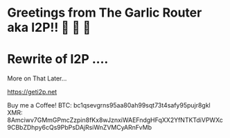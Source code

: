 # Greetings from The Garlic Router aka I2P!! 📲 📡 🎰 


# Rewrite of I2P .... 

More on That Later... 


https://geti2p.net 
 


Buy me a Coffee! 
BTC: bc1qsevgrns95aa80ah99sqt73t4safy95pujr8gkl
XMR: 8Amciwv7GMmGPmcZzpin8fKx8wJznxiWAEFndgHFqXX2YfNTKTdiVPWXc9CBbZDhpy6cQs9PbPsDAjRsiWnZVMCyARnFvMb




<!--
**tunnel-king/tunnel-king** is a ✨ _special_ ✨ repository because its `README.md` (this file) appears on your GitHub profile.

Here are some ideas to get you started:

- 🔭 I’m currently working on ...
- 🌱 I’m currently learning ...
- 👯 I’m looking to collaborate on ...
- 🤔 I’m looking for help with ...
- 💬 Ask me about ...
- 📫 How to reach me: ...
- 😄 Pronouns: ...
- ⚡ Fun fact: ...
-->

